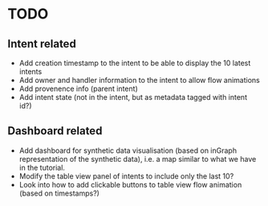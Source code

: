 # TODO
## Intent related
- Add creation timestamp to the intent to be able to display the 10 latest intents
- Add owner and handler information to the intent to allow flow animations
- Add provenence info (parent intent)
- Add intent state (not in the intent, but as metadata tagged with intent id?)

## Dashboard related
- Add dashboard for synthetic data visualisation (based on inGraph representation of the synthetic data), i.e. a map similar to what we have in the tutorial.
- Modify the table view panel of intents to include only the last 10?
- Look into how to add clickable buttons to table view flow animation (based on timestamps?)

